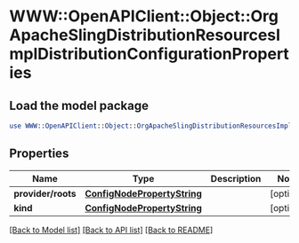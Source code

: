 # WWW::OpenAPIClient::Object::OrgApacheSlingDistributionResourcesImplDistributionConfigurationProperties

## Load the model package
```perl
use WWW::OpenAPIClient::Object::OrgApacheSlingDistributionResourcesImplDistributionConfigurationProperties;
```

## Properties
Name | Type | Description | Notes
------------ | ------------- | ------------- | -------------
**provider/roots** | [**ConfigNodePropertyString**](ConfigNodePropertyString.md) |  | [optional] 
**kind** | [**ConfigNodePropertyString**](ConfigNodePropertyString.md) |  | [optional] 

[[Back to Model list]](../README.md#documentation-for-models) [[Back to API list]](../README.md#documentation-for-api-endpoints) [[Back to README]](../README.md)


